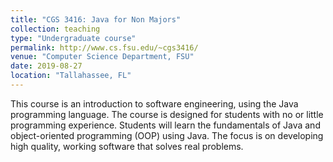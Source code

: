 ```yaml
---
title: "CGS 3416: Java for Non Majors"
collection: teaching
type: "Undergraduate course"
permalink: http://www.cs.fsu.edu/~cgs3416/
venue: "Computer Science Department, FSU"
date: 2019-08-27
location: "Tallahassee, FL"
---
```


This course is an introduction to software engineering, using the Java programming language.
The course is designed for students with no or little programming experience. Students will learn
the fundamentals of Java and object-oriented programming (OOP) using Java. The focus is on
developing high quality, working software that solves real problems.

